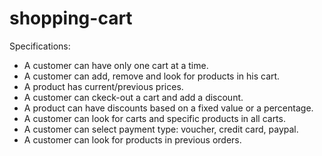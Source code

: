 shopping-cart
=============

Specifications:
   - A customer can have only one cart at a time.
   - A customer can add, remove and look for products in his cart.
   - A product has current/previous prices.
   - A customer can ckeck-out a cart and add a discount.
   - A product can have discounts based on a fixed value or a percentage.
   - A customer can look for carts and specific products in all carts.
   - A customer can select payment type: voucher, credit card, paypal.
   - A customer can look for products in previous orders.
